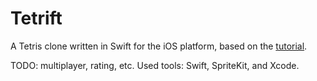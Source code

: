 Tetrift
=======
A Tetris clone written in Swift for the iOS platform, based on the <a href="http://www.bloc.io/tutorials/swiftris-build-your-first-ios-game-with-swift">tutorial</a>. 

TODO: multiplayer, rating, etc.
Used tools: Swift, SpriteKit, and Xcode.
